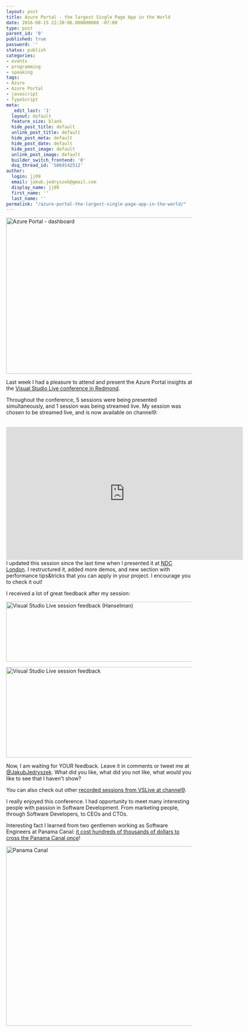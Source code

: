 ```yaml
---
layout: post
title: Azure Portal - the largest Single Page App in the World
date: 2016-08-15 22:20:06.000000000 -07:00
type: post
parent_id: '0'
published: true
password: ''
status: publish
categories:
- events
- programming
- speaking
tags:
- Azure
- Azure Portal
- javascript
- TypeScript
meta:
  _edit_last: '1'
  layout: default
  feature_size: blank
  hide_post_title: default
  unlink_post_title: default
  hide_post_meta: default
  hide_post_date: default
  hide_post_image: default
  unlink_post_image: default
  builder_switch_frontend: '0'
  dsq_thread_id: '5069142512'
author:
  login: jj09
  email: jakub.jedryszek@gmail.com
  display_name: jj09
  first_name: ''
  last_name: ''
permalink: "/azure-portal-the-largest-single-page-app-in-the-world/"
---
```

<p><img class="aligncenter size-full wp-image-15041" src="{{ site.baseurl }}/assets/2016/08/vslive_azureportal.png" alt="Azure Portal - dashboard" width="800" height="423" /></p>
<p>Last week I had a pleasure to attend and present the Azure Portal insights at the <a href="https://vslive.com/redmond">Visual Studio Live conference in Redmond</a>.</p>
<p>Throughout the conference, 5 sessions were being presented simultaneously, and 1 session was being streamed live. My session was chosen to be streamed live, and is now available on channel9:</p>
<p><center><br />
<iframe src="https://channel9.msdn.com/Events/Visual-Studio/Visual-Studio-Live-Redmond-2016/T15/player" width="640" height="360" frameborder="0" allowfullscreen="allowfullscreen"></iframe></center>I updated this session since the last time when I presented it at <a href="http://jj09.net/ndc-london-2016-azure-portal-and-recommended-talks/">NDC London</a>. I restructured it, added more demos, and new section with performance tips&amp;tricks that you can apply in your project. I encourage you to check it out!</p>
<p>I received a lot of great feedback after my session:</p>
<p><img class="aligncenter size-full wp-image-15001" src="{{ site.baseurl }}/assets/2016/08/vslive_session_feedback.jpg" alt="Visual Studio Live session feedback (Hanselman)" width="713" height="163" /></p>
<p><img class="aligncenter size-full wp-image-14991" src="{{ site.baseurl }}/assets/2016/08/vslive_session_feedback2.jpg" alt="Visual Studio Live session feedback" width="647" height="245" /></p>
<p>Now, I am waiting for YOUR feedback. Leave it in comments or tweet me at <a href="https://twitter.com/JakubJedryszek">@JakubJedryszek</a>. What did you like, what did you not like, what would you like to see that I haven't show?</p>
<p>You can also check out other <a href="https://channel9.msdn.com/Events/Visual-Studio/Visual-Studio-Live-Redmond-2016">recorded sessions from VSLive at channel9</a>.</p>
<p>I really enjoyed this conference. I had opportunity to meet many interesting people with passion in Software Development. From marketing people, through Software Developers, to CEOs and CTOs.</p>
<p>Interesting fact I learned from two gentlemen working as Software Engineers at Panama Canal: <a href="http://www.cheapestdestinationsblog.com/2013/07/19/how-much-does-it-cost-to-go-through-the-panama-canal/">it cost hundreds of thousands of dollars to cross the Panama Canal once</a>!</p>
<p><img class="aligncenter size-full wp-image-15011" src="{{ site.baseurl }}/assets/2016/08/panama_canal.jpg" alt="Panama Canal" width="800" height="486" /></p>
